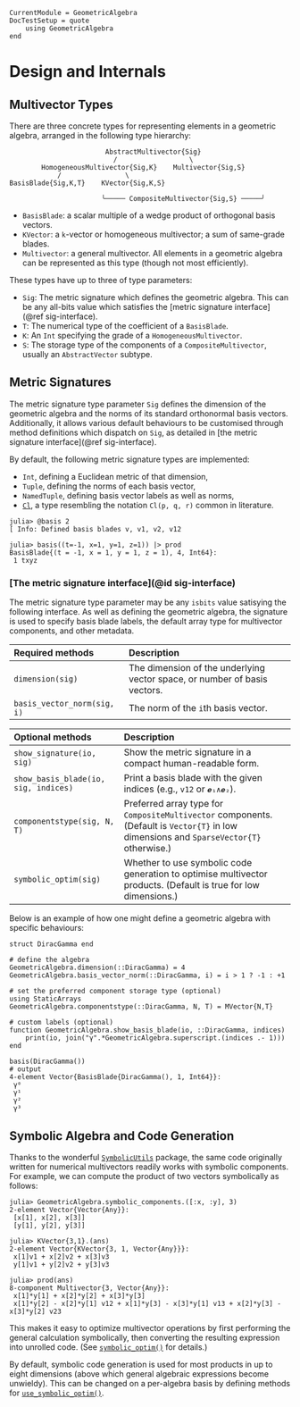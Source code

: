 ```@meta
CurrentModule = GeometricAlgebra
DocTestSetup = quote
	using GeometricAlgebra
end
```

# Design and Internals

## Multivector Types


There are three concrete types for representing elements in a geometric algebra, arranged in the following type hierarchy:

```
                        AbstractMultivector{Sig}
                          /                  \
        HomogeneousMultivector{Sig,K}    Multivector{Sig,S}
            /                \                             
BasisBlade{Sig,K,T}    KVector{Sig,K,S}                
                                                        
                       ╰───── CompositeMultivector{Sig,S} ─────╯
```

- `BasisBlade`: a scalar multiple of a wedge product of orthogonal basis vectors.
- `KVector`: a ``k``-vector or homogeneous multivector; a sum of same-grade blades.
- `Multivector`: a general multivector. All elements in a geometric
   algebra can be represented as this type (though not most efficiently).

These types have up to three of type parameters:

- `Sig`: The metric signature which defines the geometric algebra. This can be any
   all-bits value which satisfies the [metric signature interface](@ref sig-interface).
- `T`: The numerical type of the coefficient of a `BasisBlade`.
- `K`: An `Int` specifying the grade of a `HomogeneousMultivector`.
- `S`: The storage type of the components of a `CompositeMultivector`, usually an `AbstractVector` subtype.


## Metric Signatures

The metric signature type parameter `Sig` defines the dimension of the geometric algebra and the norms of its standard orthonormal basis vectors.
Additionally, it allows various default behaviours to be customised through method definitions which dispatch on `Sig`, as detailed in [the metric signature interface](@ref sig-interface).

By default, the following metric signature types are implemented:
- `Int`, defining a Euclidean metric of that dimension,
- `Tuple`, defining the norms of each basis vector,
- `NamedTuple`, defining basis vector labels as well as norms,
- [`Cl`](@ref), a type resembling the notation ``Cl(p, q, r)`` common in literature.

```jldoctest
julia> @basis 2
[ Info: Defined basis blades v, v1, v2, v12

julia> basis((t=-1, x=1, y=1, z=1)) |> prod
BasisBlade{(t = -1, x = 1, y = 1, z = 1), 4, Int64}:
 1 txyz

```


### [The metric signature interface](@id sig-interface)


The metric signature type parameter may be any `isbits` value satisying the following interface.
As well as defining the geometric algebra, the signature is used to specify basis blade labels, the default array type for multivector components, and other metadata.

| Required methods | Description |
|:-----------------|:------------|
| `dimension(sig)` | The dimension of the underlying vector space, or number of basis vectors.
| `basis_vector_norm(sig, i)` | The norm of the `i`th basis vector. |

| Optional methods | Description |
|:-----------------|:------------|
| `show_signature(io, sig)` | Show the metric signature in a compact human-readable form.
| `show_basis_blade(io, sig, indices)` | Print a basis blade with the given indices (e.g., `v12` or `𝒆₁∧𝒆₂`).
| `componentstype(sig, N, T)` | Preferred array type for `CompositeMultivector` components. (Default is `Vector{T}` in low dimensions and `SparseVector{T}` otherwise.)
| `symbolic_optim(sig)` | Whether to use symbolic code generation to optimise multivector products. (Default is true for low dimensions.)


Below is an example of how one might define a geometric algebra with specific behaviours:
```jldoctest
struct DiracGamma end

# define the algebra
GeometricAlgebra.dimension(::DiracGamma) = 4
GeometricAlgebra.basis_vector_norm(::DiracGamma, i) = i > 1 ? -1 : +1

# set the preferred component storage type (optional)
using StaticArrays
GeometricAlgebra.componentstype(::DiracGamma, N, T) = MVector{N,T}

# custom labels (optional)
function GeometricAlgebra.show_basis_blade(io, ::DiracGamma, indices)
	print(io, join("γ".*GeometricAlgebra.superscript.(indices .- 1)))
end

basis(DiracGamma())
# output
4-element Vector{BasisBlade{DiracGamma(), 1, Int64}}:
 γ⁰
 γ¹
 γ²
 γ³
```


## Symbolic Algebra and Code Generation

Thanks to the wonderful [`SymbolicUtils`](https://symbolicutils.juliasymbolics.org/) package, the same code originally written for numerical multivectors readily works with symbolic components.
For example, we can compute the product of two vectors symbolically as follows:

```jldoctest
julia> GeometricAlgebra.symbolic_components.([:x, :y], 3)
2-element Vector{Vector{Any}}:
 [x[1], x[2], x[3]]
 [y[1], y[2], y[3]]

julia> KVector{3,1}.(ans)
2-element Vector{KVector{3, 1, Vector{Any}}}:
 x[1]v1 + x[2]v2 + x[3]v3
 y[1]v1 + y[2]v2 + y[3]v3

julia> prod(ans)
8-component Multivector{3, Vector{Any}}:
 x[1]*y[1] + x[2]*y[2] + x[3]*y[3]
 x[1]*y[2] - x[2]*y[1] v12 + x[1]*y[3] - x[3]*y[1] v13 + x[2]*y[3] - x[3]*y[2] v23

```

This makes it easy to optimize multivector operations by first performing the general calculation symbolically, then converting the resulting expression into unrolled code.
 (See [`symbolic_optim()`](@ref) for details.)

By default, symbolic code generation is used for most products in up to eight dimensions (above which general algebraic expressions become unwieldy). This can be changed on a per-algebra basis by defining methods for [`use_symbolic_optim()`](@ref).
